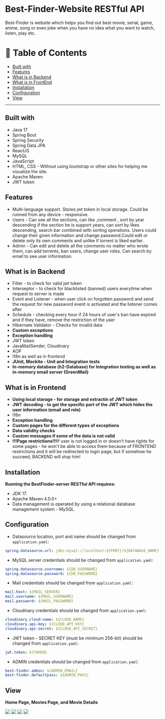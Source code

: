 # Best-Finder-Website RESTful API
 Best-Finder is website which helps you find out best movie, serial, game, anime, song or even joke when you have no idea what you want to watch, listen, play etc.                                             
 
   # :notebook_with_decorative_cover: Table of Contents 
  * [Built with](#built-with)
  * [Features](#features)
  * [What is in Backend](#what-is-in-backend)
  * [What is in FrontEnd](#what-is-in-frontend)
  * [Installation](#installation)
  * [Configuration](#configuration)
  * [View](#view)

<hr /> 

  ## Built with
 - Java 17
 - Spring Boot
 - Spring Security
 - Spring Data JPA
 - ReactJS
 - MySQL
 - JavaScript
 - HTML, CSS - Without using bootstrap or other sites for helping me visualize the site.
 - Apache Maven
 - JWT token

 ## Features
 - Multi-language support. Stores jwt token in local storage. Could be runned from any device - responsive.
 - Users - Can see all the sections, can like ,comment , sort by year descending if the section he is support years,
  can sort by likes descending, search bar combined with sorting operations. Users could change their given 
 information and change password.Could edit or delete only its own comments and unlike if torrent is liked earlier.
 - Admin - Can edit and delete all the comments no matter who wrote them, can add torrents, ban users, change user 
 roles. Can search by email to see user information.

 ## What is in Backend
 - Filter - to check for valid jwt token
 - Interseptor - to check for blacklisted (banned) users everytime when request to server is made
 - Event and Listener - when user click on forgotten password and send the request for new password event is activated and the listener comes after
 - Schedule - checking every hour if 24 hours of user's ban have expired and if they have, remove the restriction of the user
 - Hibernate Validator - Checks for invalid data
 - <strong>Custom exceptions</strong>
 - <strong>Exception handling</strong>
 - JWT token
 - JavaMailSender, Cloudinary
 - AOP
 - I18n as well as in frontend
 - <strong>JUnit, Mockito - Unit and Integration tests</strong>
 - <strong>In-memory database (h2-Database) for Integration testing as well as in-memory email server (GreenMail)</strong>

 ## What is in Frontend
 - <strong>Using local storage - for storagе and extractin of JWT token</strong>
 - <strong>JWT decoding - to get the specific part of the JWT which hides the user information (email and role)</strong>
 - I18n
 - <strong>Exception handling</strong>
 - <strong>Custom pages for the different types of exceptions</strong>
 - <strong>Data validity checks</strong>
 - <strong>Custom messages if some of the data is not valid</strong>
 - <strong>!!!Page restrictions!!!</strong>If user is not logged in or doesn't have rights for some pages - he won't be able to access them because of FRONTEND restrictions and it will be redirected to login page, but if somehow he succeed, BACKEND will stop him!

 ## Installation
 <strong>Running the BestFinder-server RESTful API requires:</strong>
 -  JDK 17.
 -  Apache Maven 4.0.0+
 -  Data management is operated by using a relational database management system - MySQL.
 ## Configuration
  - Datasource location, port and name should be changed from ```application.yaml```:
```yaml 
spring.datasource.url: jdbc:mysql://localhost:${PORT}/${DATABASE_NAME}?allowPublicKeyRetrieval=true
```
- MySQL server credentials should be changed from ```application.yaml```:

```yaml 
spring.datasource.username: ${DB_USERNAME}
spring.datasource.password: ${DB_PASSWORD}
```
- Mail credentials should be changed from ```application.yaml```:
```yaml
mail.host: ${MAIL_SERVER}
mail.username: ${MAIL_USERNAME}
mail.password: ${MAIL_PASSWORD}
```

- Cloudinary credentials should be changed from ```application.yaml```:
```yaml
cloudinary.cloud-name: ${CLOUD_NAME}
cloudinary.api-key: ${CLOUD_API_KEY}
cloudinary.api-secret: ${CLOUD_API_SECRET}
```
- JWT token - SECRET KEY (must be minimum 256-bit) should be changed from ```application.yaml```:
  
```yaml
jwt.token: ${TOKEN}
```

- ADMIN credentials should be changed from ```application.yaml```:
  
```yaml
best-finder.admin: ${ADMIN_EMAIL}
best-finder.defaultpass: ${ADMIN_PASS}
```
## View 
 <strong>Home Page, Movies Page, and Movie Details </strong>
 
<img src="https://github.com/Georgi133/Best-Finder-Website/assets/117848275/b87f7b23-fd8c-4400-ad30-eedacd2b9a19" />
<img src="https://github.com/Georgi133/Best-Finder-Website/assets/117848275/51887cc6-10b9-4555-a062-2f88e93f4cb2" />
<img src="https://github.com/Georgi133/Best-Finder-Website/assets/117848275/2391c93f-db73-4a0d-92be-9d98e08d66fb" />
<img src="https://github.com/Georgi133/Best-Finder-Website/assets/117848275/fb1eb17e-2199-4af2-8bf7-9659c661f46d" />
  
   


   
   
 
 
